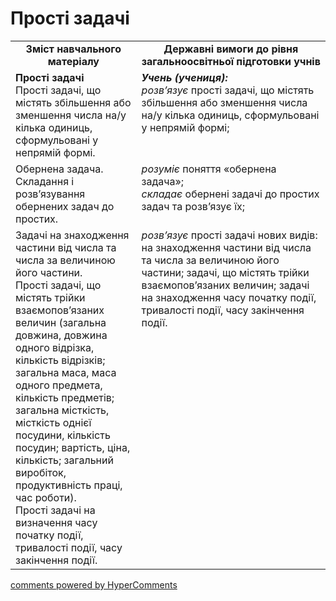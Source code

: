<div id="hypercomments_widget" class="js-hypercomments-widget invisible"></div>

# Прості задачі
<table>
  <tr>
    <td width="40%" align="center"><b>Зміст навчального матеріалу<b></td>
    <td width="60%" align="center"><b>Державні вимоги до рівня загальноосвітньої підготовки учнів</b></td>
  </tr>
  <tr>
    <td width="40%" style="vertical-align:top !important;"><b>Прості задачі</b><br>
Прості задачі, що містять збільшення або зменшення числа на/у кілька одиниць, сформульовані у непрямій формі.<br></td>
    <td width="60%" style="vertical-align:top !important;"><i><b>Учень (учениця):</b></i><br>
<i>розв’язує</i> прості задачі, що містять збільшення або зменшення числа на/у кілька одиниць, сформульовані у непрямій формі;</td>
  </tr>
  <tr>
    <td width="40%" style="vertical-align:top !important;">
Обернена задача.<br>
Складання і розв’язування  обернених задач  до простих.<br></td>
    <td width="60%" style="vertical-align:top !important;">
<i>розуміє</i> поняття «обернена задача»;<br>
<i>складає</i> обернені задачі до простих  задач   та  розв’язує їх;<br></td>
  </tr>
  <tr>
    <td width="40%" style="vertical-align:top !important;">
Задачі на знаходження частини від числа та числа за величиною його частини.<br>
Прості задачі, що містять трійки взаємопов’язаних величин (загальна довжина, довжина одного відрізка, кількість відрізків; загальна маса, маса одного предмета, кількість предметів; загальна місткість, місткість однієї посудини, кількість посудин; вартість, ціна, кількість; загальний виробіток, продуктивність праці, час роботи).<br>
Прості задачі на визначення часу початку події, тривалості події, часу закінчення події.<br></td>
    <td width="60%" style="vertical-align:top !important;">
<i>розв’язує</i> прості задачі нових видів: на знаходження частини від числа та числа за величиною його частини; задачі, що містять трійки взаємопов’язаних величин; задачі на знаходження часу початку події, тривалості події, часу закінчення події.<br></td>
  </tr>
</table>

<div class="js-hypercomments-container">
    <a href="http://hypercomments.com" class="hc-link" title="comments widget">comments powered by HyperComments</a>
</div>